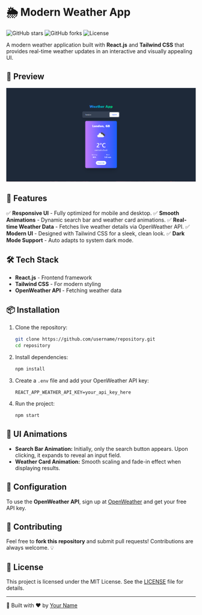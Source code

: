 # 🌦️ Modern Weather App

![GitHub stars](https://img.shields.io/github/stars/username/repository?style=social)
![GitHub forks](https://img.shields.io/github/forks/username/repository?style=social)
![License](https://img.shields.io/github/license/username/repository)

A modern weather application built with **React.js** and **Tailwind CSS** that provides real-time weather updates in an interactive and visually appealing UI.

## 📸 Preview

![Weather App Screenshot](https://raw.githubusercontent.com/zen-Hikari/NH-WeatherMap/refs/heads/main/public/weather-2.png)

## 🚀 Features

✅ **Responsive UI** - Fully optimized for mobile and desktop.
✅ **Smooth Animations** - Dynamic search bar and weather card animations.
✅ **Real-time Weather Data** - Fetches live weather details via OpenWeather API.
✅ **Modern UI** - Designed with Tailwind CSS for a sleek, clean look.
✅ **Dark Mode Support** - Auto adapts to system dark mode.

## 🛠️ Tech Stack

- **React.js** - Frontend framework
- **Tailwind CSS** - For modern styling
- **OpenWeather API** - Fetching weather data

## 📦 Installation

1. Clone the repository:
   ```bash
   git clone https://github.com/username/repository.git
   cd repository
   ```
2. Install dependencies:
   ```bash
   npm install
   ```
3. Create a `.env` file and add your OpenWeather API key:
   ```env
   REACT_APP_WEATHER_API_KEY=your_api_key_here
   ```
4. Run the project:
   ```bash
   npm start
   ```

## 🎨 UI Animations

- **Search Bar Animation:** Initially, only the search button appears. Upon clicking, it expands to reveal an input field.
- **Weather Card Animation:** Smooth scaling and fade-in effect when displaying results.

## 🔧 Configuration

To use the **OpenWeather API**, sign up at [OpenWeather](https://openweathermap.org/api) and get your free API key.

## 🤝 Contributing

Feel free to **fork this repository** and submit pull requests! Contributions are always welcome. 💡

## 📜 License

This project is licensed under the MIT License. See the [LICENSE](LICENSE) file for details.

---
🚀 Built with ❤️ by [Your Name](https://github.com/yourusername)

